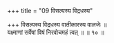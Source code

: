 +++
title = "09 विसल्पस्य विद्रधस्य"

+++
विसल्पस्य विद्रधस्य वातीकारस्य वालजेः ॥  
यक्ष्माणां सर्वेषां विषं निरवोचमहं त्वत् ॥ ॥ १० ॥